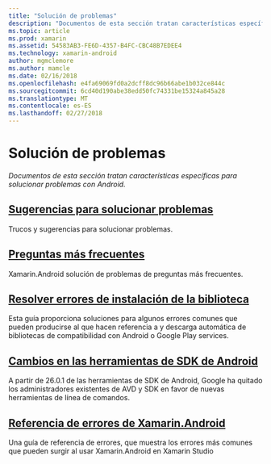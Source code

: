 ```yaml
---
title: "Solución de problemas"
description: "Documentos de esta sección tratan características específicas para solucionar problemas con Android."
ms.topic: article
ms.prod: xamarin
ms.assetid: 54583AB3-FE6D-4357-B4FC-CBC48B7EDEE4
ms.technology: xamarin-android
author: mgmclemore
ms.author: mamcle
ms.date: 02/16/2018
ms.openlocfilehash: e4fa69069fd0a2dcff8dc96b66abe1b032ce844c
ms.sourcegitcommit: 6cd40d190abe38edd50fc74331be15324a845a28
ms.translationtype: MT
ms.contentlocale: es-ES
ms.lasthandoff: 02/27/2018
---
```

# <a name="troubleshooting"></a>Solución de problemas

_Documentos de esta sección tratan características específicas para solucionar problemas con Android._

<a name="Troubleshooting" />

## <a name="troubleshooting-tipsandroidtroubleshootingtroubleshootingmd"></a>[Sugerencias para solucionar problemas](~/android/troubleshooting/troubleshooting.md)

Trucos y sugerencias para solucionar problemas.

<a name="faq" />

## <a name="frequently-asked-questionsquestionsindexmd"></a>[Preguntas más frecuentes](questions/index.md)

Xamarin.Android solución de problemas de preguntas más frecuentes.

<a name="resolving_library_installation_errors" />

## <a name="resolving-library-installation-errorsandroidtroubleshootingresolving-library-installation-errorsmd"></a>[Resolver errores de instalación de la biblioteca](~/android/troubleshooting/resolving-library-installation-errors.md)

Esta guía proporciona soluciones para algunos errores comunes que pueden producirse al que hacen referencia a y descarga automática de bibliotecas de compatibilidad con Android o Google Play services.

<a name="tooling_changes" />

## <a name="changes-to-the-android-sdk-toolingandroidtroubleshootingsdk-cli-tooling-changesmd"></a>[Cambios en las herramientas de SDK de Android](~/android/troubleshooting/sdk-cli-tooling-changes.md)

A partir de 26.0.1 de las herramientas de SDK de Android, Google ha quitado los administradores existentes de AVD y SDK en favor de nuevas herramientas de línea de comandos.

<a name="Xamarin_Android_Errors_Reference" />

## <a name="xamarinandroid-errors-referenceandroidtroubleshootingerrorsmd"></a>[Referencia de errores de Xamarin.Android](~/android/troubleshooting/errors.md)

Una guía de referencia de errores, que muestra los errores más comunes que pueden surgir al usar Xamarin.Android en Xamarin Studio
